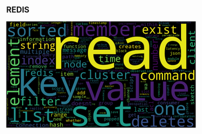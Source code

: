 ## REDIS

![redis](https://github.com/viictoo/alx-backend-storage/blob/main/0x02-redis_basic/redis.png)
